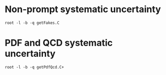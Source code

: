 Non-prompt systematic uncertainty
====

    root -l -b -q getFakes.C


PDF and QCD systematic uncertainty
====

    root -l -b -q getPdfQcd.C+


